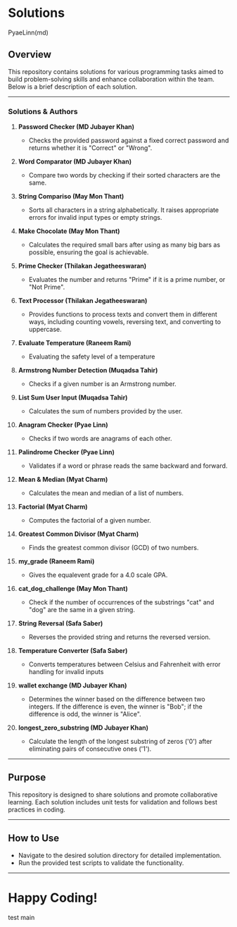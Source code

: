 # Solutions

 PyaeLinn(md)
## Overview

This repository contains solutions for various programming tasks aimed to build
problem-solving skills and enhance collaboration within the team. Below is a
brief description of each solution.

---

### Solutions & Authors

1. **Password Checker (MD Jubayer Khan)**
   - Checks the provided password against a fixed correct password and returns
whether it is "Correct" or "Wrong".

2. **Word Comparator (MD Jubayer Khan)**
   - Compare two words by checking if their sorted characters are the same.

3. **String Compariso (May Mon Thant)**
   - Sorts all characters in a string alphabetically.
It raises appropriate errors for invalid input types or empty strings.

4. **Make Chocolate (May Mon Thant)**
   - Calculates the required small bars after using as many big bars as possible,
ensuring the goal is achievable.

5. **Prime Checker (Thilakan Jegatheeswaran)**
   - Evaluates the number and returns "Prime" if it is a prime number, or "Not Prime".

6. **Text Processor (Thilakan Jegatheeswaran)**
   - Provides functions to process texts and convert them in different ways,
     including counting vowels, reversing text, and converting to uppercase.

7. **Evaluate Temperature (Raneem Rami)**
   - Evaluating the safety level of a temperature

8. **Armstrong Number Detection (Muqadsa Tahir)**
   - Checks if a given number is an Armstrong number.

9. **List Sum User Input (Muqadsa Tahir)**
   - Calculates the sum of numbers provided by the user.

10. **Anagram Checker (Pyae Linn)**
    - Checks if two words are anagrams of each other.

11. **Palindrome Checker (Pyae Linn)**
    - Validates if a word or phrase reads the same backward and forward.

12. **Mean & Median (Myat Charm)**
    - Calculates the mean and median of a list of numbers.

13. **Factorial (Myat Charm)**
    - Computes the factorial of a given number.

14. **Greatest Common Divisor (Myat Charm)**
    - Finds the greatest common divisor (GCD) of two numbers.
  
15. **my_grade (Raneem Rami)**
    - Gives the equalevent grade for a 4.0 scale GPA.

16. **cat_dog_challenge (May Mon Thant)**
    - Check if the number of occurrences
of the substrings "cat" and "dog" are the same in a given string.

17. **String Reversal (Safa Saber)**
    - Reverses the provided string and returns the reversed version.

18. **Temperature Converter (Safa Saber)**
    - Converts temperatures between Celsius and
Fahrenheit with error handling for invalid inputs

19. **wallet exchange (MD Jubayer Khan)**
    - Determines the winner based on the difference
between two integers. If the difference is even, the winner is "Bob";
if the difference is odd, the winner is "Alice".

20. **longest_zero_substring (MD Jubayer Khan)**
    - Calculate the length
of the longest substring of zeros ('0') after eliminating pairs of
consecutive ones ('1').

---

## Purpose

This repository is designed to share solutions and promote collaborative
learning.
Each solution includes unit tests for validation and follows best practices in coding.

---

## How to Use

- Navigate to the desired solution directory for detailed implementation.
- Run the provided test scripts to validate the functionality.

---

Happy Coding!
=======
test
 main
